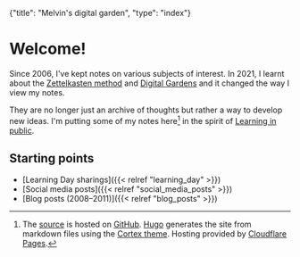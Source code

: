 {"title": "Melvin's digital garden", "type": "index"}

# Welcome!

Since 2006, I've kept notes on various subjects of interest. In 2021, I
learnt about the [Zettelkasten method](https://en.wikipedia.org/wiki/Zettelkasten) and [Digital
Gardens](https://maggieappleton.com/garden-history) and it changed the way I view my notes.

They are no longer just an archive of thoughts but rather a way to develop new
ideas.  I'm putting some of my notes here[^bts] in the spirit of [Learning in public](https://www.swyx.io/learn-in-public/).

## Starting points
* [Learning Day sharings]({{< relref "learning_day" >}})
* [Social media posts]({{< relref "social_media_posts" >}})
* [Blog posts (2008–2011)]({{< relref "blog_posts" >}})

[^bts]: The [source](https://github.com/melvinzhang/garden) is hosted on
[GitHub](https://github.com/). [Hugo](https://gohugo.io/) generates the site
from markdown files using the [Cortex theme](https://github.com/jethrokuan/cortex).
Hosting provided by [Cloudflare Pages](https://pages.cloudflare.com/).

